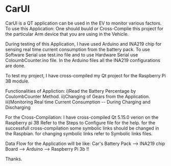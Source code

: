 # CarUI
CarUI is a QT application can be used in the EV to monitor various factors.
To use this Application:
One should buuld or Cross-Complie this project for the particular Arm device that you are using in the Vehicle.

During testing of this Application, I have used Arduino and INA219 chip for sensing real time current consumption from the battery pack.
To use Software Serial use test.ino file and to use Hardware Serial use ColoumbCounter.ino file.
In the Arduino files all the INA219 configurations are done.

To test my project, I have cross-compiled my Qt project for the Raspberry Pi 3B module.

Functionalities of Appliction:
i)Read the Battery Percentage by CoulombCounter Method.
ii)Changing of Gears from the Application.
iii)Monitoring Real time Current Consumption -- During Charging and Discharging

For the Cross-Compilation:
I have cross-compiled Qt 5.15.0 verion on the Raspberry pi 3B
Refer to the Steps to Configure file for the help.
for the successfull cross-compilation some symbolic links should be changed in the Raspbian.
for changing symbolic links refer to Symbolic links files.

Data Flow for the Application will be like:
Car's Battery Pack --> INA219 chip Board --> Arduino --> Raspberry Pi 3b !!

Thanks.


